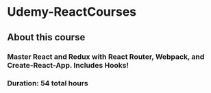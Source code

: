 # Udemy-ReactCourses

## About this course
### Master React and Redux with React Router, Webpack, and Create-React-App. Includes Hooks!
### Duration: 54 total hours